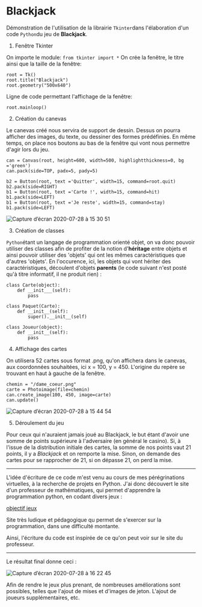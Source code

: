 # Blackjack

Démonstration de l'utilisation de la librairie `Tkinter`dans l'élaboration d'un code `Python`du jeu de **Blackjack**.

1. Fenêtre Tkinter

On importe le module:
`from tkinter import *`
On crée la fenêtre, le titre ainsi que la taille de la fenêtre:
```
root = Tk()
root.title("Blackjack")
root.geometry("500x640")
```
Ligne de code permettant l'affichage de la fenêtre:

`root.mainloop()`

2. Création du canevas

Le canevas créé nous servira de support de dessin. Dessus on pourra afficher des images, du texte, ou dessiner des formes prédéfinies.
En même temps, on place nos boutons au bas de la fenêtre qui vont nous permettre d'agir lors du jeu.

```
can = Canvas(root, height=600, width=500, highlightthickness=0, bg ='green')
can.pack(side=TOP, padx=5, pady=5)

b2 = Button(root, text ='Quitter', width=15, command=root.quit)
b2.pack(side=RIGHT)
b1 = Button(root, text ='Carte !', width=15, command=hit)
b1.pack(side=LEFT)
b1 = Button(root, text ='Je reste', width=15, command=stay)
b1.pack(side=LEFT)
```

![Capture d’écran 2020-07-28 à 15 30 51](https://user-images.githubusercontent.com/62601686/88672110-604e7a00-d0e7-11ea-8b45-6b49fb3ae40a.png)

3. Création de classes

`Python`étant un langage de programmation orienté objet, on va donc pouvoir utiliser des classes afin de profiter de la notion d'**héritage** entre objets et ainsi pouvoir utiliser des 'objets' qui ont les mêmes caractéristiques que d'autres 'objets'. En l'occurence, ici, les objets qui vont hériter des caractéristiques, découlent d'objets **parents** (le code suivant n'est posté qu'à titre informatif, il ne produit rien) :

```
class Carte(object):
    def __init___(self):
        pass
        
class Paquet(Carte):
    def __init__(self):
        super().__init__(self)

class Joueur(object):
    def __init__(self):
        pass
```

4. Affichage des cartes

On utilisera 52 cartes sous format .png, qu'on affichera dans le canevas, aux coordonnées souhaitées, ici x = 100, y = 450. L'origine du repère se trouvant en haut à gauche de la fenêtre.
```
chemin = "/dame_coeur.png"
carte = Photoimage(file=chemin)
can.create_image(100, 450, image=carte)
can.update()
``` 
![Capture d’écran 2020-07-28 à 15 44 54](https://user-images.githubusercontent.com/62601686/88673784-5168c700-d0e9-11ea-8b0d-f4868e1697e4.png)

5. Déroulement du jeu

Pour ceux qui n'auraient jamais joué au Blackjack, le but étant d'avoir une somme de points supérieure à l'adversaire (en général le casino). Si, à l'issue de la distribution initiale des cartes, la somme de nos points vaut 21 points, il y a *Blackjack* et on remporte la mise. Sinon, on demande des cartes pour se rapprocher de 21, si on dépasse 21, on perd la mise.

---

L'idée d'écriture de ce code m'est venu au cours de mes pérégrinations virtuelles, à la recherche de projets en Python. J'ai donc découvert le site d'un professeur de mathématiques, qui permet d'apprendre la programmation python, en codant divers jeux :

[objectif jeux](http://www.apprendre-en-ligne.net/pj/index.html)

Site très ludique et pédagogique qu permet de s'exercer sur la programmation, dans une difficulté montante.

Ainsi, l'écriture du code est inspirée de ce qu'on peut voir sur le site du professeur.

---

Le résultat final donne ceci :


![Capture d’écran 2020-07-28 à 16 22 45](https://user-images.githubusercontent.com/62601686/88678291-96dbc300-d0ee-11ea-9534-e42e974489b9.png)

Afin de rendre le jeux plus prenant, de nombreuses améliorations sont possibles, telles que l'ajout de mises et d'images de jeton. L'ajout de joueurs supplémentaires, etc. 
